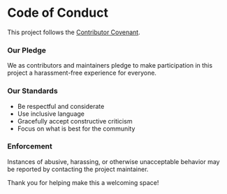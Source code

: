 # Code of Conduct

This project follows the [Contributor Covenant](https://www.contributor-covenant.org/).

### Our Pledge

We as contributors and maintainers pledge to make participation in this project a harassment-free experience for everyone.

### Our Standards

- Be respectful and considerate
- Use inclusive language
- Gracefully accept constructive criticism
- Focus on what is best for the community

### Enforcement

Instances of abusive, harassing, or otherwise unacceptable behavior may be reported by contacting the project maintainer.

Thank you for helping make this a welcoming space!